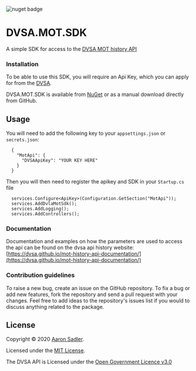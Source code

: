 ![nuget badge](https://img.shields.io/nuget/v/AjsWebDesign.DVSA.MOT.SDK)
# DVSA.MOT.SDK

A simple SDK for access to the [DVSA MOT history API](https://dvsa.github.io/mot-history-api-documentation/)

### Installation

To be able to use this SDK, you will require an Api Key, which you can apply for from the [DVSA](https://www.smartsurvey.co.uk/s/MOT_History_TradeAPI_Access_and_Support?).

DVSA.MOT.SDK is available from [NuGet](https://www.nuget.org/packages/AjsWebDesign.DVSA.MOT.SDK) or as a manual download directly from GitHub.

## Usage

You will need to add the following key to your `appsettings.json` or `secrets.json`:

      {
        "MotApi": {
          "DVSAApiKey": "YOUR KEY HERE"
        }
      }
     
Then you will then need to register the apikey and SDK in your `Startup.cs` file

      services.Configure<ApiKey>(Configuration.GetSection("MotApi"));
      services.AddDvlaMotSdk();
      services.AddLogging();
      services.AddControllers();


### Documentation

Documentation and examples on how the parameters are used to access the api can be found on the dvsa api history website:
[https://dvsa.github.io/mot-history-api-documentation/](https://dvsa.github.io/mot-history-api-documentation/)

### Contribution guidelines

To raise a new bug, create an issue on the GitHub repository. To fix a bug or add new features, fork the repository and send a pull request with your changes. Feel free to add ideas to the repository's issues list if you would to discuss anything related to the package.

## License

Copyright &copy; 2020 [Aaron Sadler](https://aaronsadler.uk/).

Licensed under the [MIT License](https://opensource.org/licenses/MIT).

The DVSA API is Licensed under the [Open Government Licence v3.0](https://www.nationalarchives.gov.uk/doc/open-government-licence/version/3/)
